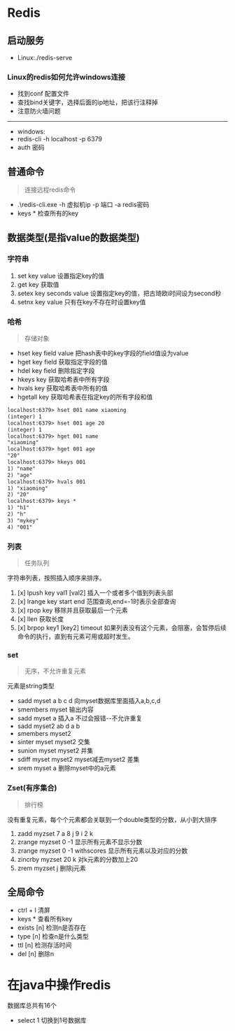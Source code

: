 
# Redis

## 启动服务

* Linux:./redis-serve
### Linux的redis如何允许windows连接

- 找到conf 配置文件
- 查找bind关键字，选择后面的ip地址，把该行注释掉
- 注意防火墙问题

----

* windows:
* redis-cli -h localhost -p 6379
* auth 密码

## 普通命令
 > 连接远程redis命令
* .\redis-cli.exe -h 虚拟机ip -p 端口 -a redis密码
* keys *   检查所有的key

## 数据类型(是指value的数据类型)

### 字符串

1. set key value  设置指定key的值
2. get key         获取值
3. setex key seconds value   设置指定key的值，把古琦欧i时间设为second秒
4. setnx key value      只有在key不存在时设置key值


### 哈希
> 存储对象

* hset key field value   把hash表中的key字段的field值设为value
* hget key field         获取指定字段的值
* hdel key field         删除指定字段
* hkeys key              获取哈希表中所有字段
* hvals key              获取哈希表中所有的值
* hgetall key            获取哈希表在指定key的所有字段和值 
```txt
localhost:6379> hset 001 name xiaoming
(integer) 1
localhost:6379> hset 001 age 20
(integer) 1
localhost:6379> hget 001 name
"xiaoming"
localhost:6379> hget 001 age
"20"
localhost:6379> hkeys 001
1) "name"
2) "age"
localhost:6379> hvals 001
1) "xiaoming"
2) "20"
localhost:6379> keys *
1) "h1"
2) "h"
3) "mykey"
4) "001"
```

### 列表
> 任务队列

字符串列表，按照插入顺序来排序。

1. [x] lpush key val1 [val2]   插入一个或者多个值到列表头部
2. [x] lrange key start end 范围查询,end=-1时表示全部查询
3. [x] rpop key 移除并且获取最后一个元素
4. [x] llen 获取长度
5. [x] brpop key1 [key2] timeout 如果列表没有这个元素，会阻塞，会暂停后续命令的执行，直到有元素可用或超时发生。


### set

> 无序，不允许重复元素

元素是string类型

* sadd myset a b c d   向myset数据库里面插入a,b,c,d
* smembers myset       输出内容
* sadd myset a          插入a 不过会报错--不允许重复
* sadd myset2 ab d a b
* smembers myset2
* sinter myset myset2   交集
* sunion myset myset2   并集
* sdiff myset myset2   myset减去myset2  差集
* srem myset a            删除myset中的a元素




### Zset(有序集合)
> 排行榜

没有重复元素，每个个元素都会关联到一个double类型的分数，从小到大排序

1. zadd myzset 7 a 8 j 9 i 2 k
2. zrange myzset 0 -1              显示所有元素不显示分数
3. zrange myzset 0 -1 withscores   显示所有元素以及对应的分数
4. zincrby myzset 20 k             对k元素的分数加上20
5. zrem myzset j                   删除j元素


## 全局命令

* ctrl + l   清屏
* keys *     查看所有key
* exists [n] 检测n是否存在
* type [n]    检查n是什么类型
* ttl  [n]    检测存活时间
* del [n]     删除n


# 在java中操作redis

数据库总共有16个
- select 1   切换到1号数据库


























